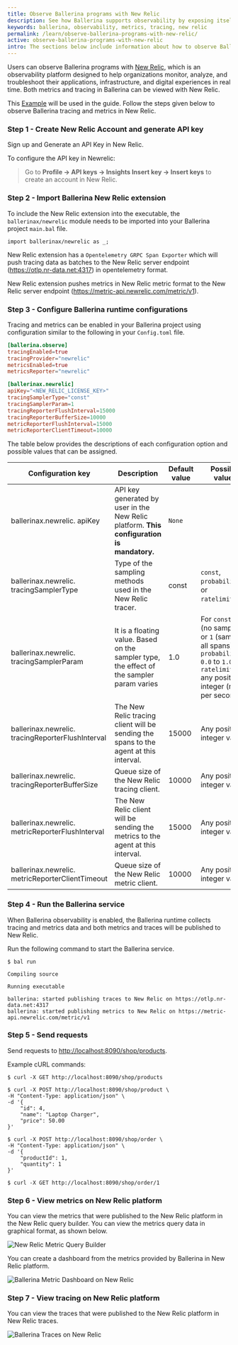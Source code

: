 ```yaml
---
title: Observe Ballerina programs with New Relic
description: See how Ballerina supports observability by exposing itself via metrics and tracing to New Relic.
keywords: ballerina, observability, metrics, tracing, new relic
permalink: /learn/observe-ballerina-programs-with-new-relic/
active: observe-ballerina-programs-with-new-relic
intro: The sections below include information about how to observe Ballerina programs with New Relic.
---
```


Users can observe Ballerina programs with [New Relic](https://newrelic.com/), which is an observability platform designed to help organizations monitor, analyze, and troubleshoot their applications, infrastructure, and digital experiences in real time. Both metrics and tracing in Ballerina can be viewed with New Relic.

This [Example](<LINK_TO_OVERVIEW_OF_BALLERINA_OBSERVABILITY_PAGE_EXAMPLE_SECTION>) will be used in the guide. Follow the steps given below to observe Ballerina tracing and metrics in New Relic.

### Step 1 - Create New Relic Account and generate API key

Sign up and Generate an API Key in New Relic.

To configure the API key in Newrelic:
> Go to **Profile -> API keys -> Insights Insert key -> Insert keys** to create an account in New Relic.

### Step 2 - Import Ballerina New Relic extension

To include the New Relic extension into the executable, the `ballerinax/newrelic` module needs to be imported into your Ballerina project `main.bal` file.

```ballerina
import ballerinax/newrelic as _;
```

New Relic extension has a `Opentelemetry GRPC Span Exporter` which will push tracing data as batches to the New Relic server endpoint (https://otlp.nr-data.net:4317) in opentelemetry format.

New Relic extension pushes metrics in New Relic metric format to the New Relic server endpoint (https://metric-api.newrelic.com/metric/v1).

### Step 3 - Configure Ballerina runtime configurations

Tracing and metrics can be enabled in your Ballerina project using configuration similar to the following in your `Config.toml` file.

```toml
[ballerina.observe]
tracingEnabled=true
tracingProvider="newrelic"
metricsEnabled=true
metricsReporter="newrelic"

[ballerinax.newrelic]
apiKey="<NEW_RELIC_LICENSE_KEY>"    
tracingSamplerType="const"          
tracingSamplerParam=1               
tracingReporterFlushInterval=15000  
tracingReporterBufferSize=10000     
metricReporterFlushInterval=15000   
metricReporterClientTimeout=10000
```

The table below provides the descriptions of each configuration option and possible values that can be assigned.

Configuration key | Description | Default value | Possible values 
--- | --- | --- | --- 
ballerinax.newrelic. apiKey | API key generated by user in the New Relic platform. **This configuration is mandatory.** | `None` | 
ballerinax.newrelic. tracingSamplerType | Type of the sampling methods used in the New Relic tracer. | const | `const`, `probabilistic`, or `ratelimiting`.
ballerinax.newrelic. tracingSamplerParam | It is a floating value. Based on the sampler type, the effect of the sampler param varies | 1.0 | For `const` `0` (no sampling) or `1` (sample all spans), for `probabilistic` `0.0` to `1.0`, for `ratelimiting` any positive integer (rate per second).
ballerinax.newrelic. tracingReporterFlushInterval | The New Relic tracing client will be sending the spans to the agent at this interval. | 15000 | Any positive integer value.
ballerinax.newrelic. tracingReporterBufferSize | Queue size of the New Relic tracing client. | 10000 | Any positive integer value.
ballerinax.newrelic. metricReporterFlushInterval | The New Relic client will be sending the metrics to the agent at this interval. | 15000 | Any positive integer value.
ballerinax.newrelic. metricReporterClientTimeout | Queue size of the New Relic metric client. | 10000 | Any positive integer value.

### Step 4 - Run the Ballerina service

When Ballerina observability is enabled, the Ballerina runtime collects tracing and metrics data and both metrics and traces will be published to New Relic.

Run the following command to start the Ballerina service.

```
$ bal run

Compiling source

Running executable

ballerina: started publishing traces to New Relic on https://otlp.nr-data.net:4317
ballerina: started publishing metrics to New Relic on https://metric-api.newrelic.com/metric/v1
```

### Step 5 - Send requests
 
Send requests to <http://localhost:8090/shop/products>.

Example cURL commands:

```
$ curl -X GET http://localhost:8090/shop/products
```
```
$ curl -X POST http://localhost:8090/shop/product \
-H "Content-Type: application/json" \
-d '{
    "id": 4, 
    "name": "Laptop Charger", 
    "price": 50.00
}'
```
```
$ curl -X POST http://localhost:8090/shop/order \
-H "Content-Type: application/json" \
-d '{
    "productId": 1, 
    "quantity": 1
}'
```
```
$ curl -X GET http://localhost:8090/shop/order/1
```

### Step 6 - View metrics on New Relic platform

You can view the metrics that were published to the New Relic platform in the New Relic query builder. You can view the metrics query data in graphical format, as shown below.

![New Relic Metric Query Builder](/learn/images/newrelic-metric-query-builder.png "New Relic Metric Query Builder")

You can create a dashboard from the metrics provided by Ballerina in New Relic platform.

![Ballerina Metric Dashboard on New Relic](/learn/images/newrelic-metric-dashboard.png "Ballerina Metric Dashboard on New Relic")

### Step 7 - View tracing on New Relic platform

You can view the traces that were published to the New Relic platform in New Relic traces. 

![Ballerina Traces on New Relic](/learn/images/newrelic-tracing.png "Ballerina Traces on New Relic")


    



